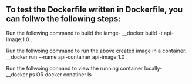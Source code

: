 ## To test the Dockerfile written in Dockerfile, you can follwo the following steps:

Run the following command to build the iamge-
__docker build -t api-image:1.0 .  

 
Run the follwoing command to run the above created image in a container.  
__docker run --name api-container api-image:1.0  

Run the follwoing connand to view the running container locally-  
__docker ps OR docker conatiner ls  

